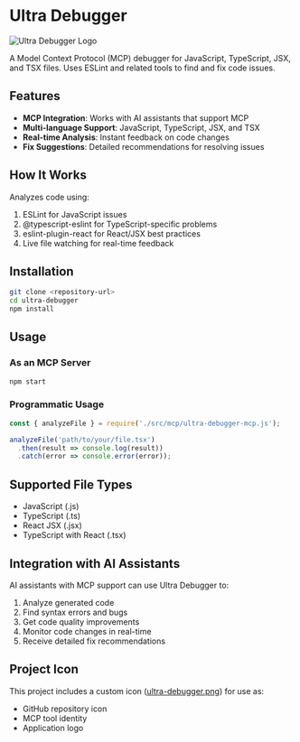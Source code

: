 # Ultra Debugger

![Ultra Debugger Logo](ultra-debugger.ico)

A Model Context Protocol (MCP) debugger for JavaScript, TypeScript, JSX, and TSX files. Uses ESLint and related tools to find and fix code issues.

## Features

- **MCP Integration**: Works with AI assistants that support MCP
- **Multi-language Support**: JavaScript, TypeScript, JSX, and TSX
- **Real-time Analysis**: Instant feedback on code changes
- **Fix Suggestions**: Detailed recommendations for resolving issues

## How It Works

Analyzes code using:
1. ESLint for JavaScript issues
2. @typescript-eslint for TypeScript-specific problems
3. eslint-plugin-react for React/JSX best practices
4. Live file watching for real-time feedback

## Installation

```bash
git clone <repository-url>
cd ultra-debugger
npm install
```

## Usage

### As an MCP Server

```bash
npm start
```

### Programmatic Usage

```javascript
const { analyzeFile } = require('./src/mcp/ultra-debugger-mcp.js');

analyzeFile('path/to/your/file.tsx')
  .then(result => console.log(result))
  .catch(error => console.error(error));
```

## Supported File Types

- JavaScript (.js)
- TypeScript (.ts)
- React JSX (.jsx)
- TypeScript with React (.tsx)

## Integration with AI Assistants

AI assistants with MCP support can use Ultra Debugger to:
1. Analyze generated code
2. Find syntax errors and bugs
3. Get code quality improvements
4. Monitor code changes in real-time
5. Receive detailed fix recommendations

## Project Icon

This project includes a custom icon ([ultra-debugger.png](ultra-debugger.png)) for use as:
- GitHub repository icon
- MCP tool identity
- Application logo